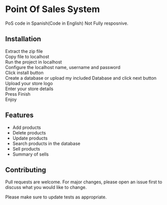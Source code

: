 # Point Of Sales System

PoS code in Spanish(Code in English)
Not Fully resposnive.

## Installation

Extract the zip file<br>
Copy file to localhost<br>
Run the project in localhost<br>
Configure the localhost name, username and password<br>
Click install button<br>
Create a database or upload my included Database and click next button<br>
Upload your store logo<br>
Enter your store details<br>
Press Finish<br>
Enjoy

## Features
- Add products<br>
- Delete products<br>
- Update products<br>
- Search products in the database<br>
- Sell products<br>
- Summary of sells

## Contributing
Pull requests are welcome. For major changes, please open an issue first to discuss what you would like to change.

Please make sure to update tests as appropriate.
